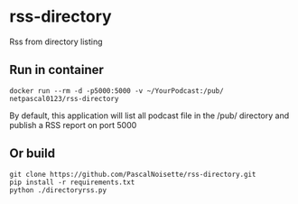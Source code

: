 # rss-directory
Rss from directory listing

## Run in container

```
docker run --rm -d -p5000:5000 -v ~/YourPodcast:/pub/ netpascal0123/rss-directory
```
By default, this application will list all podcast file in the /pub/ directory and publish a RSS report on port 5000

## Or build
```
git clone https://github.com/PascalNoisette/rss-directory.git
pip install -r requirements.txt
python ./directoryrss.py 
```
